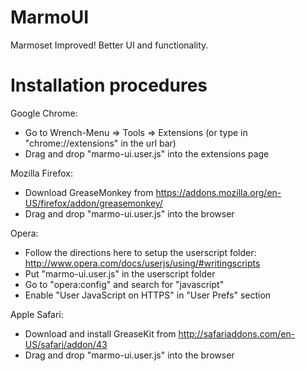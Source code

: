 MarmoUI
=======

Marmoset Improved! Better UI and functionality.



Installation procedures
======

Google Chrome:
* Go to Wrench-Menu => Tools => Extensions (or type in "chrome://extensions" in the url bar)
* Drag and drop "marmo-ui.user.js" into the extensions page

Mozilla Firefox:
* Download GreaseMonkey from https://addons.mozilla.org/en-US/firefox/addon/greasemonkey/
* Drag and drop "marmo-ui.user.js" into the browser

Opera:
* Follow the directions here to setup the userscript folder: http://www.opera.com/docs/userjs/using/#writingscripts
* Put "marmo-ui.user.js" in the userscript folder
* Go to "opera:config" and search for "javascript"
* Enable "User JavaScript on HTTPS" in "User Prefs" section

Apple Safari:
* Download and install GreaseKit from http://safariaddons.com/en-US/safari/addon/43
* Drag and drop "marmo-ui.user.js" into the browser
